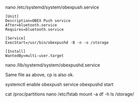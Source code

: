 nano /etc/systemd/system/obexpush.service

```
[Unit]
Description=OBEX Push service
After=bluetooth.service
Requires=bluetooth.service

[Service]
ExecStart=/usr/bin/obexpushd -B -n -o /storage 

[Install]
WantedBy=multi-user.target
```
nano /lib/systemd/system/obexpushd.service

Same file as above, cp is also ok.


systemctl enable obexpush
service obexpushd start



cat /proc/partitions 
nano /etc/fstab
mount -a
df -h
ls /storage/

